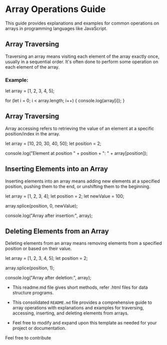# Array Operations Guide

This guide provides explanations and examples for common operations on arrays in programming languages like JavaScript.

## Array Traversing

Traversing an array means visiting each element of the array exactly once, usually in a sequential order. It's often done to perform some operation on each element of the array.

### Example:
let array = [1, 2, 3, 4, 5];

for (let i = 0; i < array.length; i++) {
    console.log(array[i]);
}

## Array Traversing

Array accessing refers to retrieving the value of an element at a specific position/index in the array.

let array = [10, 20, 30, 40, 50];
let position = 2;

console.log("Element at position " + position + ": " + array[position]);


## Inserting Elements into an Array

Inserting elements into an array means adding new elements at a specified position, pushing them to the end, or unshifting them to the beginning.

let array = [1, 2, 3, 4];
let position = 2;
let newValue = 100;

array.splice(position, 0, newValue);

console.log("Array after insertion:", array);


## Deleting Elements from an Array

Deleting elements from an array means removing elements from a specified position or based on their value.

let array = [1, 2, 3, 4, 5];
let position = 2;

array.splice(position, 1);

console.log("Array after deletion:", array);

- This readme.md file gives short methods, refer .html files for data structure programs.
- This consolidated `README.md` file provides a comprehensive guide to array operations with explanations and examples for traversing, accessing, inserting, and deleting elements from arrays.

- Feel free to modify and expand upon this template as needed for your project or documentation.















Feel free to contribute
